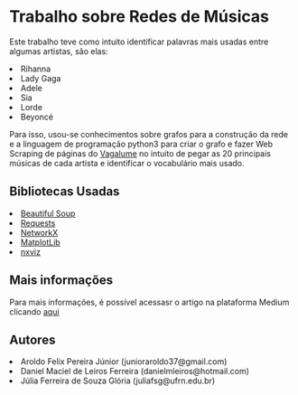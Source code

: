<h1> Trabalho sobre Redes de Músicas </h1>
<p>Este trabalho teve como intuito identificar palavras mais usadas entre algumas artistas, são elas:</p>

<li>Rihanna</ul>
<li>Lady Gaga</ul>
<li>Adele</ul>
<li>Sia</ul>
<li>Lorde</ul>
<li>Beyoncé</ul>

<p>Para isso, usou-se conhecimentos sobre grafos para a construção da rede e a linguagem de programação python3 para
criar o grafo e fazer Web Scraping de páginas do <a href='https://www.vagalume.com.br'>Vagalume</a> no intuito de pegar 
as 20 principais músicas de cada artista e identificar o vocabulário mais usado.
<h2>Bibliotecas Usadas</h2>
<li><a href='https://www.crummy.com/software/BeautifulSoup/bs4/doc/'>Beautiful Soup</a></li>
<li><a href='https://requests.readthedocs.io/pt_BR/latest/user/quickstart.html'>Requests</a></li>
<li><a href='https://networkx.github.io/'>NetworkX</a></li>
<li><a href='https://matplotlib.org/'>MatplotLib</a></li>
<li><a href='https://pypi.org/project/nxviz/'>nxviz</a></li>

<h2>Mais informações</h2>
<p>Para mais informações, é possível acessasr o artigo na plataforma Medium clicando <a href='https://medium.com/@danielleiros_27747/o-que-elas-cantam-uma-an%C3%A1lise-de-rede-de-balan%C3%A7ar-o-esqueleto-2f8e3fbace46?postPublishedType=initial'>aqui</a></p>
<h2>Autores</h2>
<li>Aroldo Felix Pereira Júnior (junioraroldo37@gmail.com)</li>
<li>Daniel Maciel de Leiros Ferreira (danielmleiros@hotmail.com)</li>
<li>Júlia Ferreira de Souza Glória (juliafsg@ufrn.edu.br)</li>
